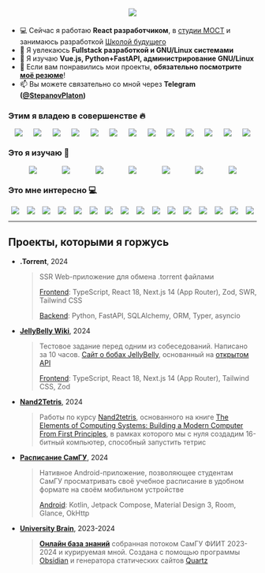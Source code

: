 <h1 align="center">
  <img src="https://readme-typing-svg.demolab.com/?lines=Привет+✋,+я+Платон;Приятно+познакомиться!&size=30&color=FFFFFF&center=true&duration=2000&pause=2000&height=50">
</h1>

- 💻 Сейчас я работаю **React разработчиком**, в [студии МОСТ](https://web-most.ru) и занимаюсь разработкой [Школой будущего](https://schoolofthefuture.ru)
- 🔭 Я увлекаюсь **Fullstack разработкой и GNU/Linux системами**
- 🌱 Я изучаю **Vue.js, Python+FastAPI, администрирование GNU/Linux**
- 📄 Если вам понравились мои проекты, **обязательно посмотрите [моё резюме](https://samara.hh.ru/resume/15c78a92ff09c786890039ed1f6f7474704952)**!
- 📫 Вы можете связательно со мной через **Telegram ([@StepanovPlaton](https://t.me/StepanovPlaton))**

### Этим я владею в совершенстве 🔥
<div style="display:flex; flex-wrap: wrap; justify-content: space-evenly; gap: 5px 10px;">
  <img src="https://ziadoua.github.io/m3-Markdown-Badges/badges/HTML/html1.svg">
  <img src="https://ziadoua.github.io/m3-Markdown-Badges/badges/CSS/css1.svg">
  <img src="https://ziadoua.github.io/m3-Markdown-Badges/badges/Javascript/javascript1.svg">
  <img src="https://ziadoua.github.io/m3-Markdown-Badges/badges/TypeScript/typescript1.svg">
  <img src="https://ziadoua.github.io/m3-Markdown-Badges/badges/React/react1.svg">
  <img src="https://ziadoua.github.io/m3-Markdown-Badges/badges/NextJS/nextjs1.svg">
  <img src="https://ziadoua.github.io/m3-Markdown-Badges/badges/ViteJS/vitejs1.svg">
  <img src="https://ziadoua.github.io/m3-Markdown-Badges/badges/Sass/sass1.svg">
  <img src="https://ziadoua.github.io/m3-Markdown-Badges/badges/TailwindCSS/tailwindcss1.svg">
  <img src="https://ziadoua.github.io/m3-Markdown-Badges/badges/Prettier/prettier1.svg">
  <img src="https://ziadoua.github.io/m3-Markdown-Badges/badges/VisualStudioCode/visualstudiocode1.svg">
  <img src="https://ziadoua.github.io/m3-Markdown-Badges/badges/Git/git1.svg">
  <img src="https://ziadoua.github.io/m3-Markdown-Badges/badges/Obsidian/obsidian1.svg">
</div>

### Это я изучаю 🌱
<div style="display:flex; flex-wrap: wrap; justify-content: space-evenly; gap: 5px 10px;">
  <img src="https://ziadoua.github.io/m3-Markdown-Badges/badges/Vue/vue1.svg">
  <img src="https://ziadoua.github.io/m3-Markdown-Badges/badges/Python/python1.svg">
  <img src="https://ziadoua.github.io/m3-Markdown-Badges/badges/FastAPI/fastapi1.svg">
  <img src="https://ziadoua.github.io/m3-Markdown-Badges/badges/PostgreSQL/postgresql1.svg">
  <img src="https://ziadoua.github.io/m3-Markdown-Badges/badges/Docker/docker1.svg">
  <img src="https://ziadoua.github.io/m3-Markdown-Badges/badges/Arch/arch1.svg">
  <img src="https://ziadoua.github.io/m3-Markdown-Badges/badges/Neovim/neovim1.svg">
</div>

### Это мне интересно 💻
<div style="display:flex; flex-wrap: wrap; justify-content: space-evenly; gap: 5px 10px;">
  <img src="https://ziadoua.github.io/m3-Markdown-Badges/badges/Astro/astro1.svg">
  <img src="https://ziadoua.github.io/m3-Markdown-Badges/badges/Angular/angular1.svg">
  <img src="https://ziadoua.github.io/m3-Markdown-Badges/badges/NestJS/nestjs1.svg">
  <img src="https://ziadoua.github.io/m3-Markdown-Badges/badges/MySQL/mysql1.svg">
  <img src="https://ziadoua.github.io/m3-Markdown-Badges/badges/SQLite/sqlite1.svg">
  <img src="https://ziadoua.github.io/m3-Markdown-Badges/badges/CSharp/csharp1.svg">
  <img src="https://ziadoua.github.io/m3-Markdown-Badges/badges/C/c1.svg">
  <img src="https://ziadoua.github.io/m3-Markdown-Badges/badges/C++/c++1.svg">
  <img src="https://ziadoua.github.io/m3-Markdown-Badges/badges/Rust/rust1.svg">
  <img src="https://ziadoua.github.io/m3-Markdown-Badges/badges/Arduino/arduino1.svg">
  <img src="https://ziadoua.github.io/m3-Markdown-Badges/badges/RaspberryPI/raspberrypi1.svg">
  <img src="https://ziadoua.github.io/m3-Markdown-Badges/badges/Android/android1.svg">
  <img src="https://ziadoua.github.io/m3-Markdown-Badges/badges/Kotlin/kotlin1.svg">
  <img src="https://ziadoua.github.io/m3-Markdown-Badges/badges/Dart/dart1.svg">
  <img src="https://ziadoua.github.io/m3-Markdown-Badges/badges/Flutter/flutter1.svg">
  <img src="https://ziadoua.github.io/m3-Markdown-Badges/badges/Linux/linux1.svg">
</div>

---

## Проекты, которыми я горжусь

- **.Torrent**, 2024
  > SSR Web-приложение для обмена .torrent файлами
  > 
  > [Frontend](https://github.com/StepanovPlaton/torrent_frontend): TypeScript, React 18, Next.js 14 (App Router), Zod, SWR, Tailwind CSS
  >
  > [Backend](https://github.com/StepanovPlaton/torrent_backend): Python, FastAPI, SQLAlchemy, ORM, Typer, asyncio
- **[JellyBelly Wiki](https://github.com/StepanovPlaton/jelly_belly_wiki)**, 2024
  > Тестовое задание перед одним из собеседований. Написано за 10 часов. [Сайт о бобах JellyBelly](https://jelly-belly-wiki.vercel.app/), основанный на [открытом API](https://jelly-belly-wiki.netlify.app/)
  >
  > [Frontend](https://github.com/StepanovPlaton/jelly_belly_wiki): TypeScript, React 18, Next.js 14 (App Router), Tailwind CSS, Zod
- **[Nand2Tetris](https://github.com/StepanovPlaton/Nand2Tetris)**, 2024
  > Работы по курсу [Nand2tetris](https://www.nand2tetris.org/), основанного на книге [The Elements of Computing Systems: Building a Modern Computer From First Principles](https://cmls-global.com/wp-content/uploads/2021/08/The-elements-of-computing-systems-building-a-modern-computer.pdf), в рамках которого мы с нуля создадим 16-битный компьютер, способный запустить тетрис
- **[Расписание СамГУ](https://github.com/StepanovPlaton/SSAU_Schedule)**, 2024
  > Нативное Android-приложение, позволяющее студентам СамГУ просматривать своё учебное расписание в удобном формате на своём мобильном устройстве
  >
  > [Android](https://github.com/StepanovPlaton/SSAU_Schedule): Kotlin, Jetpack Compose, Material Design 3, Room, Glance, OkHttp
- **[University Brain](https://github.com/StepanovPlaton/university_brain)**, 2023-2024
  > **[Онлайн база знаний](https://stepanovplaton.github.io/university_brain_2023_01/)** собранная потоком СамГУ ФИИТ 2023-2024 и курируемая мной. Создана с помощью программы [Obsidian](https://obsidian.md/) и генератора статических сайтов [Quartz](https://quartz.jzhao.xyz)